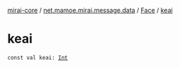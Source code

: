 [mirai-core](../../index.md) / [net.mamoe.mirai.message.data](../index.md) / [Face](index.md) / [keai](./keai.md)

# keai

`const val keai: `[`Int`](https://kotlinlang.org/api/latest/jvm/stdlib/kotlin/-int/index.html)